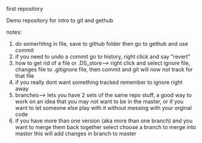 first repository
 
Demo repository for intro to git and gethub


notes:
1. do somerhitng in file, save to github folder then go to gethub and use commit
2. if you need to undo a commit go to history, right click and say "revert"
3. how to get rid of a file or .DS_store--> right click and select ignore file, changes file to .gitignore file, then commit and git will now not track for that file
4. if you really dont want something tracked remember to ignore right away 
5. branches--> lets you have 2 sets of the same repo stuff, a good way to work on an idea that you may not want to be in the master, or if you want to let someone else play with it without messing with your orginal code 
6. if you have more than one version (aka more than one branch) and you want to merge them back together select choose a branch to merge into master this will add changes in branch to master